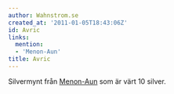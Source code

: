 ```yaml
---
author: Wahnstrom.se
created_at: '2011-01-05T18:43:06Z'
id: Avric
links:
  mention:
  - 'Menon-Aun'
title: Avric
---
```


Silvermynt från [Menon-Aun] som är värt 10 silver.

  [Menon-Aun]: Menon-Aun
